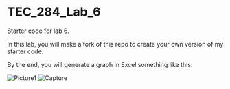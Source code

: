 # TEC_284_Lab_6
Starter code for lab 6.

In this lab, you will make a fork of this repo to create your own version of my starter code.

By the end, you will generate a graph in Excel something like this:

![Picture1](https://github.com/user-attachments/assets/aa726deb-2206-4f85-95d6-e49df3beb05e)
![Capture](https://github.com/user-attachments/assets/63c75f8c-83ec-4f4a-8f26-3118c40f2b85)
